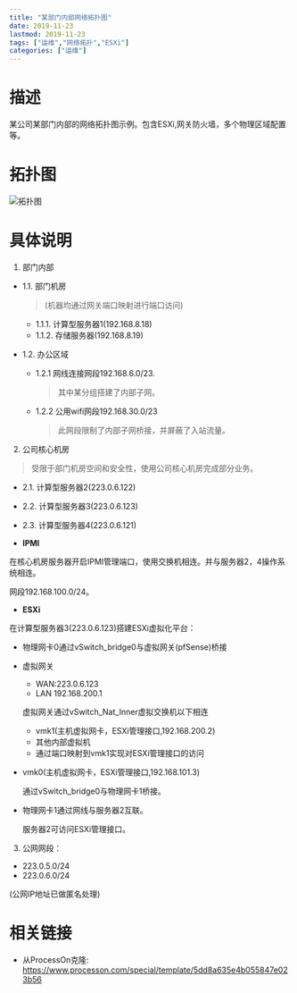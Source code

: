 ```yaml
---
title: "某部门内部网络拓扑图"
date: 2019-11-23
lastmod: 2019-11-23
tags: ["运维","网络拓扑","ESXi"]
categories: ["运维"]
---
```

# 描述
某公司某部门内部的网络拓扑图示例。包含ESXi,网关防火墙，多个物理区域配置等。

# 拓扑图
![拓扑图](https://cdn.jsdelivr.net/gh/m2kar/bucket@master/img/20191123125244.png)
<!-- ![拓扑图](http://assets.processon.com/chart_image/5dd8a635e4b055847e023b58.png) -->

# 具体说明

1. 部门内部

 - 1.1. 部门机房
   > (机器均通过网关端口映射进行端口访问)
   
   - 1.1.1. 计算型服务器1(192.168.8.18)
   - 1.1.2. 存储服务器(192.168.8.19)
 - 1.2. 办公区域
   - 1.2.1 网线连接网段192.168.6.0/23.
     > 其中某分组搭建了内部子网。
     
   - 1.2.2 公用wifi网段192.168.30.0/23
     > 此网段限制了内部子网桥接，并屏蔽了入站流量。
     
2. 公司核心机房
 > 受限于部门机房空间和安全性，使用公司核心机房完成部分业务。
 
 - 2.1. 计算型服务器2(223.0.6.122)
 - 2.2. 计算型服务器3(223.0.6.123)
 - 2.3. 计算型服务器4(223.0.6.121)

 - **IPMI**
 
  在核心机房服务器开启IPMI管理端口，使用交换机相连。并与服务器2，4操作系统相连。
  
  网段192.168.100.0/24。
  
 - **ESXi**
 
  在计算型服务器3(223.0.6.123)搭建ESXi虚拟化平台：
  
  - 物理网卡0通过vSwitch_bridge0与虚拟网关(pfSense)桥接
  - 虚拟网关
    
    - WAN:223.0.6.123
    - LAN 192.168.200.1
    
    虚拟网关通过vSwitch_Nat_Inner虚拟交换机以下相连
    
    - vmk1(主机虚拟网卡，ESXi管理接口,192.168.200.2)
    - 其他内部虚拟机
    - 通过端口映射到vmk1实现对ESXi管理接口的访问
    
  - vmk0(主机虚拟网卡，ESXi管理接口,192.168.101.3)
  
    通过vSwitch_bridge0与物理网卡1桥接。
    
  - 物理网卡1通过网线与服务器2互联。
  
     服务器2可访问ESXi管理接口。   

3. 公网网段：
 - 223.0.5.0/24
 - 223.0.6.0/24

(公网IP地址已做匿名处理)

# 相关链接

 - 从ProcessOn克隆: https://www.processon.com/special/template/5dd8a635e4b055847e023b56
